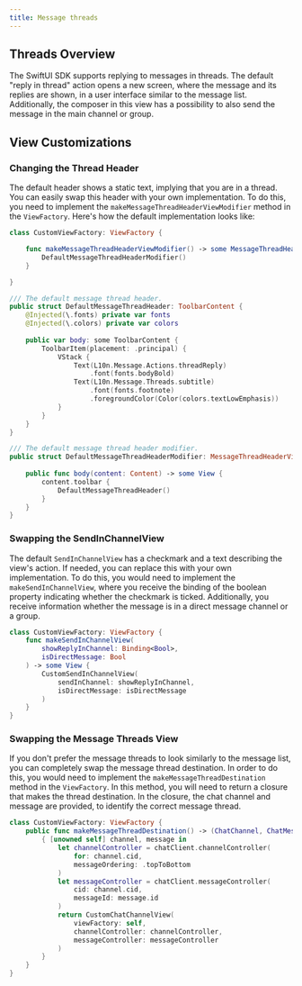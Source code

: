 ```yaml
---
title: Message threads
---
```


## Threads Overview

The SwiftUI SDK supports replying to messages in threads. The default "reply in thread" action opens a new screen, where the message and its replies are shown, in a user interface similar to the message list. Additionally, the composer in this view has a possibility to also send the message in the main channel or group.

## View Customizations

### Changing the Thread Header

The default header shows a static text, implying that you are in a thread. You can easily swap this header with your own implementation. To do this, you need to implement the `makeMessageThreadHeaderViewModifier` method in the `ViewFactory`. Here's how the default implementation looks like:

```swift
class CustomViewFactory: ViewFactory {

	func makeMessageThreadHeaderViewModifier() -> some MessageThreadHeaderViewModifier {
    	DefaultMessageThreadHeaderModifier()
	}

}

/// The default message thread header.
public struct DefaultMessageThreadHeader: ToolbarContent {
    @Injected(\.fonts) private var fonts
    @Injected(\.colors) private var colors
    
    public var body: some ToolbarContent {
        ToolbarItem(placement: .principal) {
            VStack {
                Text(L10n.Message.Actions.threadReply)
                    .font(fonts.bodyBold)
                Text(L10n.Message.Threads.subtitle)
                    .font(fonts.footnote)
                    .foregroundColor(Color(colors.textLowEmphasis))
            }
        }
    }
}

/// The default message thread header modifier.
public struct DefaultMessageThreadHeaderModifier: MessageThreadHeaderViewModifier {
    
    public func body(content: Content) -> some View {
        content.toolbar {
            DefaultMessageThreadHeader()
        }
    }
}
```

### Swapping the SendInChannelView

The default `SendInChannelView` has a checkmark and a text describing the view's action. If needed, you can replace this with your own implementation. To do this, you would need to implement the `makeSendInChannelView`, where you receive the binding of the boolean property indicating whether the checkmark is ticked. Additionally, you receive information whether the message is in a direct message channel or a group.

```swift
class CustomViewFactory: ViewFactory {
	func makeSendInChannelView(
        showReplyInChannel: Binding<Bool>,
        isDirectMessage: Bool
    ) -> some View {
        CustomSendInChannelView(
            sendInChannel: showReplyInChannel,
            isDirectMessage: isDirectMessage
        )
    }
}
```

### Swapping the Message Threads View

If you don't prefer the message threads to look similarly to the message list, you can completely swap the message thread destination. In order to do this, you would need to implement the `makeMessageThreadDestination` method in the `ViewFactory`. In this method, you will need to return a closure that makes the thread destination. In the closure, the chat channel and message are provided, to identify the correct message thread.

```swift
class CustomViewFactory: ViewFactory {
	public func makeMessageThreadDestination() -> (ChatChannel, ChatMessage) -> ChatChannelView<Self> {
        { [unowned self] channel, message in
            let channelController = chatClient.channelController(
                for: channel.cid,
                messageOrdering: .topToBottom
            )
            let messageController = chatClient.messageController(
                cid: channel.cid,
                messageId: message.id
            )
            return CustomChatChannelView(
                viewFactory: self,
                channelController: channelController,
                messageController: messageController
            )
        }
    }
}
```

